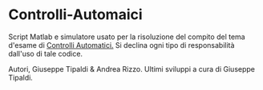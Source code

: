 Controlli-Automaici
===================

Script Matlab e simulatore usato per la risoluzione del compito del tema d'esame di [Controlli Automatici.](https://didattica.polito.it/pls/portal30/sviluppo.guide.visualizza?p_cod_ins=01AKSHG&p_a_acc=2012 "Title")
Si declina ogni tipo di responsabilità dall'uso di tale codice.

Autori, Giuseppe Tipaldi & Andrea Rizzo.
Ultimi sviluppi a cura di Giuseppe Tipaldi. 
